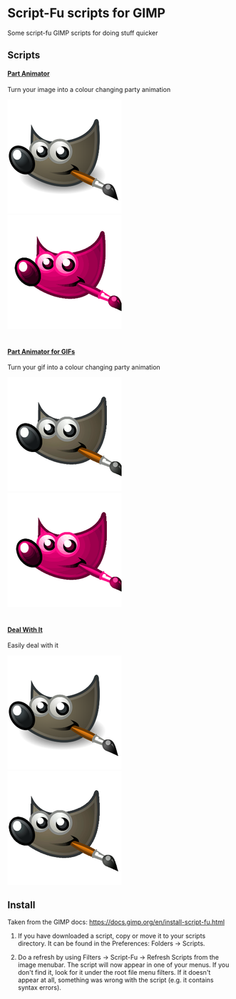 # Script-Fu scripts for GIMP

Some script-fu GIMP scripts for doing stuff quicker

## Scripts

#### [Part Animator](party-animator.scm)
Turn your image into a colour changing party animation

<img src="demo/party-animator/before.png" width="256"/> <img src="demo/party-animator/after.gif" width="256"/>

#

#### [Part Animator for GIFs](party-animator-for-gifs.scm)
Turn your gif into a colour changing party animation

<img src="demo/party-animator-for-gifs/before.gif" width="256"/> <img src="demo/party-animator-for-gifs/after.gif" width="256"/>

#

#### [Deal With It](deal-with-it.scm)
Easily deal with it

<img src="demo/deal-with-it/before.png" width="256"/> <img src="demo/deal-with-it/after.gif" width="256"/>

## Install

Taken from the GIMP docs: https://docs.gimp.org/en/install-script-fu.html

1. If you have downloaded a script, copy or move it to your scripts directory. It can be found in the Preferences: Folders → Scripts.

2. Do a refresh by using Filters → Script-Fu → Refresh Scripts from the image menubar. The script will now appear in one of your menus. If you don't find it, look for it under the root file menu filters. If it doesn't appear at all, something was wrong with the script (e.g. it contains syntax errors).
